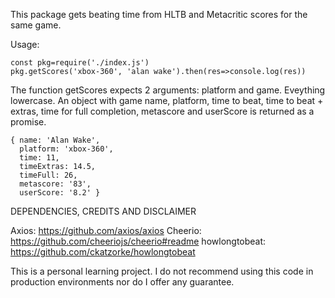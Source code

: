 This package gets beating time from HLTB and Metacritic scores for the same game.

Usage:
```
const pkg=require('./index.js')
pkg.getScores('xbox-360', 'alan wake').then(res=>console.log(res))
```

The function getScores expects 2 arguments: platform and game. Eveything lowercase. An object with game name, platform, time to beat, time to beat + extras, time for full completion, metascore and userScore is returned as a promise.

```
{ name: 'Alan Wake',
  platform: 'xbox-360',
  time: 11,
  timeExtras: 14.5,
  timeFull: 26,
  metascore: '83',
  userScore: '8.2' }
```

DEPENDENCIES, CREDITS AND DISCLAIMER

Axios: https://github.com/axios/axios
Cheerio: https://github.com/cheeriojs/cheerio#readme
howlongtobeat: https://github.com/ckatzorke/howlongtobeat

This is a personal learning project. I do not recommend using this code in production environments nor do I offer any guarantee. 